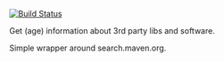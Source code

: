 
[![Build Status](https://travis-ci.org/pivio/pivio-web.svg?branch=master)](https://travis-ci.org/oliverwehrens/pivio-ganges)


Get (age) information about 3rd party libs and software.

Simple wrapper around search.maven.org.

